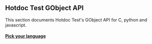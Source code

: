 ## Hotdoc Test GObject API 

This section documents Hotdoc Test's GObject API for C, python and javascript.

#### [Pick your language](test-api.markdown)
